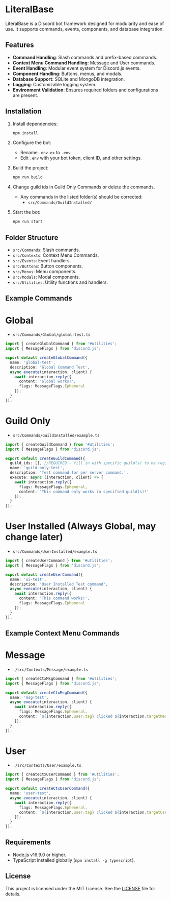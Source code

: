 # LiteralBase

LiteralBase is a Discord bot framework designed for modularity and ease of use. It supports commands, events, components, and database integration.

## Features

- **Command Handling**: Slash commands and prefix-based commands.
- **Context Menu Command Handling**: Message and User commands.
- **Event Handling**: Modular event system for Discord.js events.
- **Component Handling**: Buttons, menus, and modals.
- **Database Support**: SQLite and MongoDB integration.
- **Logging**: Customizable logging system.
- **Environment Validation**: Ensures required folders and configurations are present.

## Installation

1. Install dependencies:

   ```bash
   npm install
   ```

2. Configure the bot:

   - Rename `.env.ex` to `.env`.
   - Edit `.env` with your bot token, client ID, and other settings.

3. Build the project:

   ```bash
   npm run build
   ```

4. Change guild ids in Guild Only Commands or delete the commands.

   - Any commands in the listed folder(s) should be corrected:
     - `src/Commands/GuildInstalled/`

5. Start the bot:
   ```bash
   npm run start
   ```

## Folder Structure

- `src/Commands`: Slash commands.
- `src/Contexts`: Context Menu Commands.
- `src/Events`: Event handlers.
- `src/Buttons`: Button components.
- `src/Menus`: Menu components.
- `src/Modals`: Modal components.
- `src/Utilities`: Utility functions and handlers.

## Example Commands

# Global

- `src/Commands/Global/global-test.ts`

```ts
import { createGlobalCommand } from '#utilities';
import { MessageFlags } from 'discord.js';

export default createGlobalCommand({
  name: 'global-test',
  description: 'Global Command Test',
  async execute(interaction, client) {
    await interaction.reply({
      content: 'Global works!',
      flags: MessageFlags.Ephemeral
    });
  }
});
```

# Guild Only

- `src/Commands/GuildInstalled/example.ts`

```ts
import { createGuildCommand } from '#utilities';
import { MessageFlags } from 'discord.js';

export default createGuildCommand({
  guild_ids: [], //REQUIRED - fill in with specific guild(s) to be registered in!
  name: 'guild-only-test',
  description: 'Test command for per server command.',
  execute: async (interaction, client) => {
    await interaction.reply({
      flags: MessageFlags.Ephemeral,
      content: 'This command only works in specified guild(s)!'
    });
  }
});
```

# User Installed (Always Global, may change later)

- `src/Commands/UserInstalled/example.ts`

```ts
import { createUserCommand } from '#utilities';
import { MessageFlags } from 'discord.js';

export default createUserCommand({
  name: 'ui-test',
  description: 'User Installed Test command',
  async execute(interaction, client) {
    await interaction.reply({
      content: 'This command works!',
      flags: MessageFlags.Ephemeral
    });
  }
});
```

## Example Context Menu Commands

# Message

- `./src/Contexts/Message/example.ts`

```ts
import { createCtxMsgCommand } from '#utilities';
import { MessageFlags } from 'discord.js';

export default createCtxMsgCommand({
  name: 'msg-test',
  async execute(interaction, client) {
    await interaction.reply({
      flags: MessageFlags.Ephemeral,
      content: `${interaction.user.tag} clicked ${interaction.targetMessage.url}`
    });
  }
});
```

# User

- `./src/Contexts/User/example.ts`

```ts
import { createCtxUserCommand } from '#utilities';
import { MessageFlags } from 'discord.js';

export default createCtxUserCommand({
  name: 'user-test',
  async execute(interaction, client) {
    await interaction.reply({
      flags: MessageFlags.Ephemeral,
      content: `${interaction.user.tag} clicked ${interaction.targetUser.tag}`
    });
  }
});
```

## Requirements

- Node.js v16.9.0 or higher.
- TypeScript installed globally (`npm install -g typescript`).

## License

This project is licensed under the MIT License. See the [LICENSE](./LICENSE) file for details.
